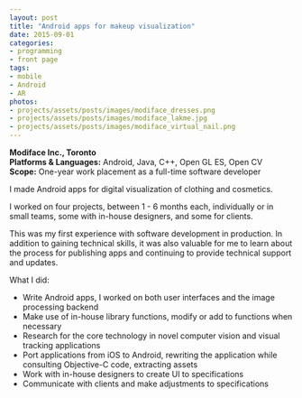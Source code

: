 ```yaml
---
layout: post
title: "Android apps for makeup visualization"
date: 2015-09-01
categories:
- programming
- front page
tags:
- mobile
- Android
- AR
photos:
- projects/assets/posts/images/modiface_dresses.png
- projects/assets/posts/images/modiface_lakme.jpg
- projects/assets/posts/images/modiface_virtual_nail.png
---
```


**Modiface Inc., Toronto**  
**Platforms & Languages:** Android, Java, C++, Open GL ES, Open CV  
**Scope:** One-year work placement as a full-time software developer

I made Android apps for digital visualization of clothing and cosmetics.

<!-- more -->

I worked on four projects, between 1 - 6 months each, individually or in small teams, some with in-house designers, and some for clients.

This was my first experience with software development in production. In addition to gaining technical skills, it was also valuable for me to learn about the process for publishing apps and continuing to provide technical support and updates.

What I did:
* Write Android apps, I worked on both user interfaces and the image processing backend
* Make use of in-house library functions, modify or add to functions when necessary
* Research for the core technology in novel computer vision and visual tracking applications
* Port applications from iOS to Android,  rewriting the application while consulting Objective-C code, extracting assets
* Work with in-house designers to create UI to specifications
* Communicate with clients and make adjustments to specifications
